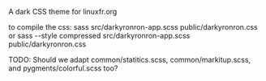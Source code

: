 A dark CSS theme for linuxfr.org

to compile the css:
sass src/darkyronron-app.scss public/darkyronron.css
or
sass --style compressed src/darkyronron-app.scss public/darkyronron.css

TODO:
Should we adapt common/statitics.scss, common/markitup.scss, and pygments/colorful.scss too? 
